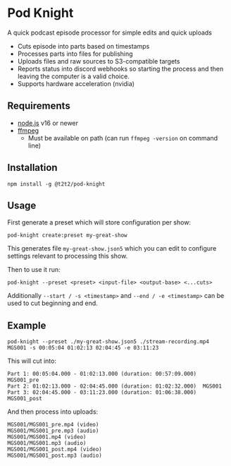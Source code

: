 # Pod Knight

A quick podcast episode processor for simple edits and quick uploads

* Cuts episode into parts based on timestamps
* Processes parts into files for publishing
* Uploads files and raw sources to S3-compatible targets
* Reports status into discord webhooks so starting the process and then leaving the computer is a valid choice.
* Supports hardware acceleration (nvidia)

## Requirements

* [node.js](https://nodejs.org/en/) v16 or newer
* [ffmpeg](https://ffmpeg.org/)
  * Must be available on path (can run `ffmpeg -version` on command line)

## Installation

```
npm install -g @t2t2/pod-knight
```

## Usage

First generate a preset which will store configuration per show:

```
pod-knight create:preset my-great-show
```

This generates file `my-great-show.json5` which you can edit to configure settings relevant to processing this show.

Then to use it run:

```
pod-knight --preset <preset> <input-file> <output-base> <...cuts>
```

Additionally `--start / -s <timestamp>` and `--end / -e <timestamp>` can be used to cut beginning and end.

## Example

```
pod-knight --preset ./my-great-show.json5 ./stream-recording.mp4 MGS001 -s 00:05:04 01:02:13 02:04:45 -e 03:11:23
```

This will cut into:

```
Part 1: 00:05:04.000 - 01:02:13.000 (duration: 00:57:09.000)  MGS001_pre
Part 2: 01:02:13.000 - 02:04:45.000 (duration: 01:02:32.000)  MGS001
Part 3: 02:04:45.000 - 03:11:23.000 (duration: 01:06:38.000)  MGS001_post
```

And then process into uploads:

```
MGS001/MGS001_pre.mp4 (video)
MGS001/MGS001_pre.mp3 (audio)
MGS001/MGS001.mp4 (video)
MGS001/MGS001.mp3 (audio)
MGS001/MGS001_post.mp4 (video)
MGS001/MGS001_post.mp3 (audio)
```
